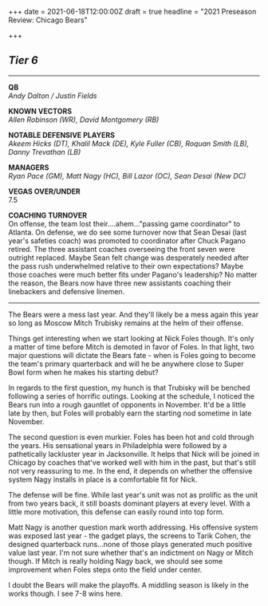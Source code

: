 +++
date = 2021-06-18T12:00:00Z
draft = true
headline = "2021 Preseason Review: Chicago Bears"

+++
## **_Tier 6_**

***

**QB**  
_Andy Dalton / Justin Fields_

**KNOWN VECTORS**  
_Allen Robinson (WR), David Montgomery (RB)_

**NOTABLE DEFENSIVE PLAYERS**  
_Akeem Hicks (DT), Khalil Mack (DE), Kyle Fuller (CB), Roquan Smith (LB), Danny Trevathan (LB)_

**MANAGERS**  
_Ryan Pace (GM), Matt Nagy (HC), Bill Lazor (OC), Sean Desai (New DC)_

**VEGAS OVER/UNDER**  
7\.5

**COACHING TURNOVER**  
On offense, the team lost their....ahem..."passing game coordinator" to Atlanta. On defense, we do see some turnover now that Sean Desai (last year's safeties coach) was promoted to coordinator after Chuck Pagano retired. The three assistant coaches overseeing the front seven were outright replaced. Maybe Sean felt change was desperately needed after the pass rush underwhelmed relative to their own expectations? Maybe those coaches were much better fits under Pagano's leadership? No matter the reason, the Bears now have three new assistants coaching their linebackers and defensive linemen.

***

The Bears were a mess last year. And they'll likely be a mess again this year so long as Moscow Mitch Trubisky remains at the helm of their offense.

Things get interesting when we start looking at Nick Foles though. It's only a matter of time before Mitch is demoted in favor of Foles. In that light, two major questions will dictate the Bears fate  - when is Foles going to become the team's primary quarterback and will he be anywhere close to Super Bowl form when he makes his starting debut?

In regards to the first question, my hunch is that Trubisky will be benched following a series of horrific outings. Looking at the schedule, I noticed the Bears run into a rough gauntlet of opponents in November. It'd be a little late by then, but Foles will probably earn the starting nod sometime in late November.

The second question is even murkier. Foles has been hot and cold through the years. His sensational years in Philadelphia were followed by a pathetically lackluster year in Jacksonville. It helps that Nick will be joined in Chicago by coaches that've worked well with him in the past, but that's still not very reassuring to me. In the end, it depends on whether the offensive system Nagy installs in place is a comfortable fit for Nick.

The defense will be fine. While last year's unit was not as prolific as the unit from two years back, it still boasts dominant players at every level. With a little more motivation, this defense can easily round into top form.

Matt Nagy is another question mark worth addressing. His offensive system was exposed last year - the gadget plays, the screens to Tarik Cohen, the designed quarterback runs...none of those plays generated much positive value last year. I'm not sure whether that's an indictment on Nagy or Mitch though. If Mitch is really holding Nagy back, we should see some improvement when Foles steps onto the field under center.

I doubt the Bears will make the playoffs. A middling season is likely in the works though. I see 7-8 wins here.